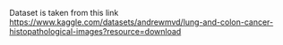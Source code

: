 Dataset is taken from this link https://www.kaggle.com/datasets/andrewmvd/lung-and-colon-cancer-histopathological-images?resource=download

